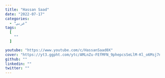 ```yaml
---
title: "Hassan Saad"
date: "2022-07-17"
categories:
  - "عربي"
tags:
  [
    ""
  ]

youtube: "https://www.youtube.com/c/HassanSaad0X"
cover: "https://yt3.ggpht.com/ytc/AMLnZu-FEfMFN_9phepcsSeLlM-Kl_o6Msj7n-OpMImJOg=s176-c-k-c0x00ffffff-no-rj"
github: ""
linkedin: ""
twitter: ""
---
```

